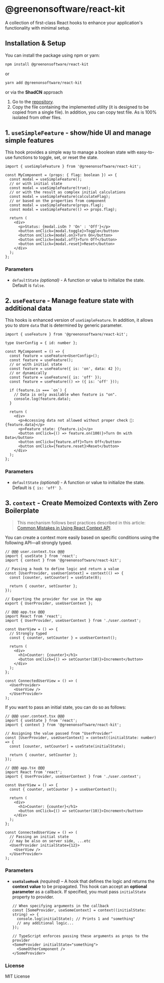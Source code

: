 # @greenonsoftware/react-kit

A collection of first-class React hooks to enhance your application's functionality with minimal setup.

## Installation & Setup

You can install the package using npm or yarn:

```bash
npm install @greenonsoftware/react-kit
```

or

```bash
yarn add @greenonsoftware/react-kit
```

or via the **ShadCN** approach

1. Go to the [repository](https://github.com/polubis/greenonsoftware/tree/main/libs/react-kit/src/lib).
2. Copy the file containing the implemented utility (it is designed to be copied from a single file). In addition, you can copy test file. As is 100% isolated from other files.

## 1. `useSimpleFeature` - show/hide UI and manage simple features

This hook provides a simple way to manage a boolean state with easy-to-use functions to toggle, set, or reset the state.

```tsx
import { useSimpleFeature } from '@greenonsoftware/react-kit';

const MyComponent = (props: { flag: boolean }) => {
  const modal = useSimpleFeature();
  // or with initial state
  const modal = useSimpleFeature(true);
  // or with the result as complex initial calculations
  const modal = useSimpleFeature(calculateFlag);
  // or based on the properties from component
  const modal = useSimpleFeature(props.flag);
  const modal = useSimpleFeature(() => props.flag);

  return (
    <div>
      <p>Status: {modal.isOn ? 'On' : 'Off'}</p>
      <button onClick={modal.toggle}>Toggle</button>
      <button onClick={modal.on}>Turn On</button>
      <button onClick={modal.off}>Turn Off</button>
      <button onClick={modal.reset}>Reset</button>
    </div>
  );
};
```

### Parameters

- `defaultState` _(optional)_ - A function or value to initialize the state. Default is `false`.

## 2. `useFeature` - Manage feature state with additional data

This hooks is enhanced version of `useSimpleFeature`. In addition, it allows you to store `data`
that is determined by generic parameter.

```tsx
import { useFeature } from '@greenonsoftware/react-kit';

type UserConfig = { id: number };

const MyComponent = () => {
  const feature = useFeature<UserConfig>();
  const feature = useFeature();
  // or with initial state
  const feature = useFeature({ is: 'on', data: 42 });
  // or dynamically
  const feature = useFeature({ is: 'off' });
  const feature = useFeature(() => ({ is: 'off' }));

  if (feature.is === `on`) {
    // Data is only available when feature is "on".
    console.log(feature.data);
  }

  return (
    <div>
      <p>Accessing data not allowed without proper check 💢: {feature.data}</p>
      <p>Feature state: {feature.is}</p>
      <button onClick={() => feature.on(100)}>Turn On with Data</button>
      <button onClick={feature.off}>Turn Off</button>
      <button onClick={feature.reset}>Reset</button>
    </div>
  );
};
```

### Parameters

- `defaultState` _(optional)_ - A function or value to initialize the state. Default is `{ is: 'off' }`.

## 3. `context` - Create Memoized Contexts with Zero Boilerplate

> This mechanism follows best practices described in this article: [Common Mistakes in Using React Context API](https://greenonsoftware.com/articles/react/common-mistakes-in-using-react-context-api/).

You can create a context more easily based on specific conditions using the following API—all strongly typed.

```tsx
// @@@ user.context.tsx @@@
import { useState } from 'react';
import { context } from '@greenonsoftware/react-kit';

// Passing a hook to define logic and return a value
const [UserProvider, useUserContext] = context(() => {
  const [counter, setCounter] = useState(0);

  return { counter, setCounter };
});

// Exporting the provider for use in the app
export { UserProvider, useUserContext };

// @@@ app.tsx @@@
import React from 'react';
import { UserProvider, useUserContext } from './user.context';

const UserView = () => {
  // Strongly typed
  const { counter, setCounter } = useUserContext();

  return (
    <div>
      <h1>Counter: {counter}</h1>
      <button onClick={() => setCounter(10)}>Increment</button>
    </div>
  );
};

const ConnectedUserView = () => (
  <UserProvider>
    <UserView />
  </UserProvider>
);
```

If you want to pass an initial state, you can do so as follows:

```tsx
// @@@ user.context.tsx @@@
import { useState } from 'react';
import { context } from '@greenonsoftware/react-kit';

// Assigning the value passed from "UserProvider"
const [UserProvider, useUserContext] = context((initialState: number) => {
  const [counter, setCounter] = useState(initialState);

  return { counter, setCounter };
});

// @@@ app.tsx @@@
import React from 'react';
import { UserProvider, useUserContext } from './user.context';

const UserView = () => {
  const { counter, setCounter } = useUserContext();

  return (
    <div>
      <h1>Counter: {counter}</h1>
      <button onClick={() => setCounter(10)}>Increment</button>
    </div>
  );
};

const ConnectedUserView = () => (
  // Passing an initial state
  // may be also on server side, ...etc
  <UserProvider initialState={12}>
    <UserView />
  </UserProvider>
);
```

### Parameters

- **`useValueHook`** _(required)_ – A hook that defines the logic and returns the **context value** to be propagated. This hook can accept an **optional parameter** as a callback. If specified, you must pass `initialState` property to provider.

  ```tsx
  // When specifying arguments in the callback
  const [SomeProvider, useSomeContext] = context((initialState: string) => {
    console.log(initialState); // Prints 1 and "something"
    // any additional logic...
  });

  // TypeScript enforces passing these arguments as props to the provider
  <SomeProvider initialState="something">
    <SomeOtherComponent />
  </SomeProvider>
  ```

### License

MIT License
